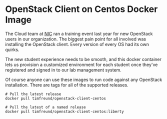 # OpenStack Client on Centos Docker Image

The Cloud team at [NIC](http://egov.com/) ran a training event last
year for new OpenStack users in our organization.  The biggest pain
point for all involved was installing the OpenStack client.  Every
version of every OS had its own quirks.

The new student experience needs to be smooth, and this docker
container lets us provision a customized environment for each student
once they've registered and signed in to our lab management system.

Of course anyone can use these images to run code against any
OpenStack installation.  There are tags for all of the supported
releases.

```
# Pull the latest release
docker pull timfreund/openstack-client-centos

# Pull the latest of a named release
docker pull timfreund/openstack-client-centos:liberty
```
